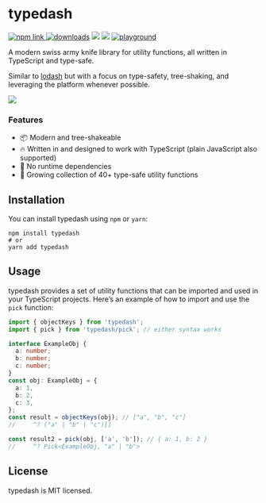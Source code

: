 # typedash

<a href="https://www.npmjs.com/package/typedash"><img src="https://img.shields.io/npm/v/typedash?color=blue" alt="npm link" target="_blank" />
</a>
<a href="https://www.npmjs.com/package/typedash" target="_blank"><img src="https://img.shields.io/npm/dm/typedash" alt="downloads" /></a>
<a href="https://bundlejs.com/?q=typedash" target="_blank"><img src="https://deno.bundlejs.com/?q=typedash&config={%22analysis%22:undefined}&badge=" /></a>
<img src="https://img.shields.io/npm/l/typedash" />
<a href="https://tsplay.dev/NB8v4W" target="_blank"><img src="https://img.shields.io/badge/%F0%9F%9A%80-playground-yellow" alt="playground" /></a>

A modern swiss army knife library for utility functions, all written in TypeScript and type-safe.

Similar to [lodash](https://lodash.com/) but with a focus on type-safety, tree-shaking, and leveraging the platform whenever possible.

<a href="https://tsplay.dev/WG8x9w" target="_blank">
<img src="https://raw.githubusercontent.com/bengry/typedash/main/docs/assets/readme-example.png" />
</a>

### Features

- 📦 Modern and tree-shakeable
- 🔥 Written in and designed to work with TypeScript (plain JavaScript also supported)
- 🚫 No runtime dependencies
- 🌱 Growing collection of 40+ type-safe utility functions

## Installation

You can install typedash using `npm` or `yarn`:

```console
npm install typedash
# or
yarn add typedash
```

## Usage

typedash provides a set of utility functions that can be imported and used in your TypeScript projects. Here’s an example of how to import and use the `pick` function:

```ts
import { objectKeys } from 'typedash';
import { pick } from 'typedash/pick'; // either syntax works

interface ExampleObj {
  a: number;
  b: number;
  c: number;
}
const obj: ExampleObj = {
  a: 1,
  b: 2,
  c: 3,
};
const result = objectKeys(obj); // ["a", "b", "c"]
//     ^? ("a" | "b" | "c")[]

const result2 = pick(obj, ['a', 'b']); // { a: 1, b: 2 }
//     ^? Pick<ExampleObj, "a" | "b">
```

## License

typedash is MIT licensed.
